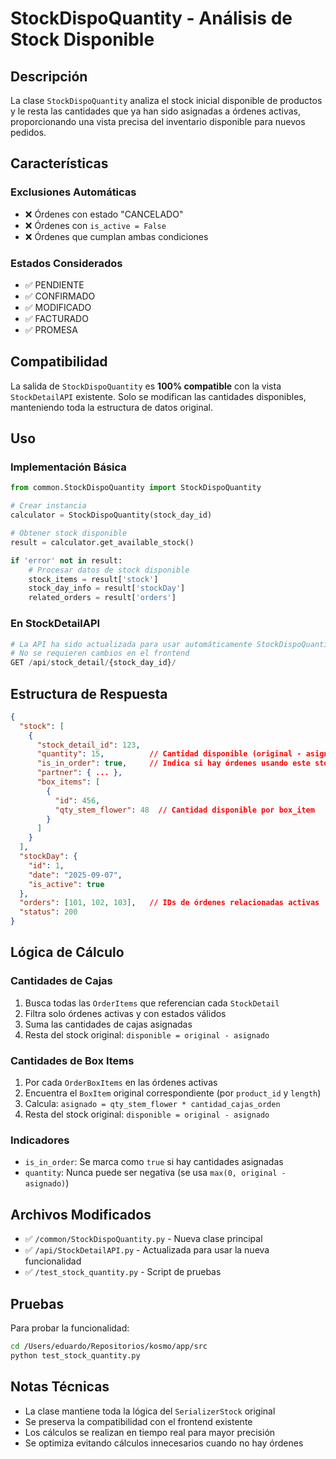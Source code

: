 # StockDispoQuantity - Análisis de Stock Disponible

## Descripción

La clase `StockDispoQuantity` analiza el stock inicial disponible de productos y le resta las cantidades que ya han sido asignadas a órdenes activas, proporcionando una vista precisa del inventario disponible para nuevos pedidos.

## Características

### Exclusiones Automáticas
- ❌ Órdenes con estado "CANCELADO"
- ❌ Órdenes con `is_active = False`
- ❌ Órdenes que cumplan ambas condiciones

### Estados Considerados
- ✅ PENDIENTE
- ✅ CONFIRMADO
- ✅ MODIFICADO
- ✅ FACTURADO
- ✅ PROMESA

## Compatibilidad

La salida de `StockDispoQuantity` es **100% compatible** con la vista `StockDetailAPI` existente. Solo se modifican las cantidades disponibles, manteniendo toda la estructura de datos original.

## Uso

### Implementación Básica
```python
from common.StockDispoQuantity import StockDispoQuantity

# Crear instancia
calculator = StockDispoQuantity(stock_day_id)

# Obtener stock disponible
result = calculator.get_available_stock()

if 'error' not in result:
    # Procesar datos de stock disponible
    stock_items = result['stock']
    stock_day_info = result['stockDay']
    related_orders = result['orders']
```

### En StockDetailAPI
```python
# La API ha sido actualizada para usar automáticamente StockDispoQuantity
# No se requieren cambios en el frontend
GET /api/stock_detail/{stock_day_id}/
```

## Estructura de Respuesta

```json
{
  "stock": [
    {
      "stock_detail_id": 123,
      "quantity": 15,          // Cantidad disponible (original - asignada)
      "is_in_order": true,     // Indica si hay órdenes usando este stock
      "partner": { ... },
      "box_items": [
        {
          "id": 456,
          "qty_stem_flower": 48  // Cantidad disponible por box_item
        }
      ]
    }
  ],
  "stockDay": {
    "id": 1,
    "date": "2025-09-07",
    "is_active": true
  },
  "orders": [101, 102, 103],   // IDs de órdenes relacionadas activas
  "status": 200
}
```

## Lógica de Cálculo

### Cantidades de Cajas
1. Busca todas las `OrderItems` que referencian cada `StockDetail`
2. Filtra solo órdenes activas y con estados válidos
3. Suma las cantidades de cajas asignadas
4. Resta del stock original: `disponible = original - asignado`

### Cantidades de Box Items
1. Por cada `OrderBoxItems` en las órdenes activas
2. Encuentra el `BoxItem` original correspondiente (por `product_id` y `length`)
3. Calcula: `asignado = qty_stem_flower * cantidad_cajas_orden`
4. Resta del stock original: `disponible = original - asignado`

### Indicadores
- `is_in_order`: Se marca como `true` si hay cantidades asignadas
- `quantity`: Nunca puede ser negativa (se usa `max(0, original - asignado)`)

## Archivos Modificados

- ✅ `/common/StockDispoQuantity.py` - Nueva clase principal
- ✅ `/api/StockDetailAPI.py` - Actualizada para usar la nueva funcionalidad
- ✅ `/test_stock_quantity.py` - Script de pruebas

## Pruebas

Para probar la funcionalidad:

```bash
cd /Users/eduardo/Repositorios/kosmo/app/src
python test_stock_quantity.py
```

## Notas Técnicas

- La clase mantiene toda la lógica del `SerializerStock` original
- Se preserva la compatibilidad con el frontend existente
- Los cálculos se realizan en tiempo real para mayor precisión
- Se optimiza evitando cálculos innecesarios cuando no hay órdenes
